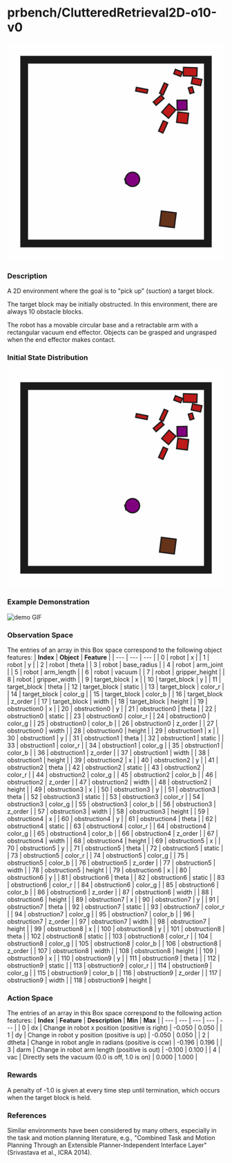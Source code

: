# prbench/ClutteredRetrieval2D-o10-v0
![random action GIF](assets/random_action_gifs/ClutteredRetrieval2D-o10.gif)

### Description
A 2D environment where the goal is to "pick up" (suction) a target block.

The target block may be initially obstructed. In this environment, there are always 10 obstacle blocks.

The robot has a movable circular base and a retractable arm with a rectangular vacuum end effector. Objects can be grasped and ungrasped when the end effector makes contact.

### Initial State Distribution
![initial state GIF](assets/initial_state_gifs/ClutteredRetrieval2D-o10.gif)

### Example Demonstration
![demo GIF](assets/demo_gifs/ClutteredRetrieval2D-o10/ClutteredRetrieval2D-o10_1758719841.gif)

### Observation Space
The entries of an array in this Box space correspond to the following object features:
| **Index** | **Object** | **Feature** |
| --- | --- | --- |
| 0 | robot | x |
| 1 | robot | y |
| 2 | robot | theta |
| 3 | robot | base_radius |
| 4 | robot | arm_joint |
| 5 | robot | arm_length |
| 6 | robot | vacuum |
| 7 | robot | gripper_height |
| 8 | robot | gripper_width |
| 9 | target_block | x |
| 10 | target_block | y |
| 11 | target_block | theta |
| 12 | target_block | static |
| 13 | target_block | color_r |
| 14 | target_block | color_g |
| 15 | target_block | color_b |
| 16 | target_block | z_order |
| 17 | target_block | width |
| 18 | target_block | height |
| 19 | obstruction0 | x |
| 20 | obstruction0 | y |
| 21 | obstruction0 | theta |
| 22 | obstruction0 | static |
| 23 | obstruction0 | color_r |
| 24 | obstruction0 | color_g |
| 25 | obstruction0 | color_b |
| 26 | obstruction0 | z_order |
| 27 | obstruction0 | width |
| 28 | obstruction0 | height |
| 29 | obstruction1 | x |
| 30 | obstruction1 | y |
| 31 | obstruction1 | theta |
| 32 | obstruction1 | static |
| 33 | obstruction1 | color_r |
| 34 | obstruction1 | color_g |
| 35 | obstruction1 | color_b |
| 36 | obstruction1 | z_order |
| 37 | obstruction1 | width |
| 38 | obstruction1 | height |
| 39 | obstruction2 | x |
| 40 | obstruction2 | y |
| 41 | obstruction2 | theta |
| 42 | obstruction2 | static |
| 43 | obstruction2 | color_r |
| 44 | obstruction2 | color_g |
| 45 | obstruction2 | color_b |
| 46 | obstruction2 | z_order |
| 47 | obstruction2 | width |
| 48 | obstruction2 | height |
| 49 | obstruction3 | x |
| 50 | obstruction3 | y |
| 51 | obstruction3 | theta |
| 52 | obstruction3 | static |
| 53 | obstruction3 | color_r |
| 54 | obstruction3 | color_g |
| 55 | obstruction3 | color_b |
| 56 | obstruction3 | z_order |
| 57 | obstruction3 | width |
| 58 | obstruction3 | height |
| 59 | obstruction4 | x |
| 60 | obstruction4 | y |
| 61 | obstruction4 | theta |
| 62 | obstruction4 | static |
| 63 | obstruction4 | color_r |
| 64 | obstruction4 | color_g |
| 65 | obstruction4 | color_b |
| 66 | obstruction4 | z_order |
| 67 | obstruction4 | width |
| 68 | obstruction4 | height |
| 69 | obstruction5 | x |
| 70 | obstruction5 | y |
| 71 | obstruction5 | theta |
| 72 | obstruction5 | static |
| 73 | obstruction5 | color_r |
| 74 | obstruction5 | color_g |
| 75 | obstruction5 | color_b |
| 76 | obstruction5 | z_order |
| 77 | obstruction5 | width |
| 78 | obstruction5 | height |
| 79 | obstruction6 | x |
| 80 | obstruction6 | y |
| 81 | obstruction6 | theta |
| 82 | obstruction6 | static |
| 83 | obstruction6 | color_r |
| 84 | obstruction6 | color_g |
| 85 | obstruction6 | color_b |
| 86 | obstruction6 | z_order |
| 87 | obstruction6 | width |
| 88 | obstruction6 | height |
| 89 | obstruction7 | x |
| 90 | obstruction7 | y |
| 91 | obstruction7 | theta |
| 92 | obstruction7 | static |
| 93 | obstruction7 | color_r |
| 94 | obstruction7 | color_g |
| 95 | obstruction7 | color_b |
| 96 | obstruction7 | z_order |
| 97 | obstruction7 | width |
| 98 | obstruction7 | height |
| 99 | obstruction8 | x |
| 100 | obstruction8 | y |
| 101 | obstruction8 | theta |
| 102 | obstruction8 | static |
| 103 | obstruction8 | color_r |
| 104 | obstruction8 | color_g |
| 105 | obstruction8 | color_b |
| 106 | obstruction8 | z_order |
| 107 | obstruction8 | width |
| 108 | obstruction8 | height |
| 109 | obstruction9 | x |
| 110 | obstruction9 | y |
| 111 | obstruction9 | theta |
| 112 | obstruction9 | static |
| 113 | obstruction9 | color_r |
| 114 | obstruction9 | color_g |
| 115 | obstruction9 | color_b |
| 116 | obstruction9 | z_order |
| 117 | obstruction9 | width |
| 118 | obstruction9 | height |


### Action Space
The entries of an array in this Box space correspond to the following action features:
| **Index** | **Feature** | **Description** | **Min** | **Max** |
| --- | --- | --- | --- | --- |
| 0 | dx | Change in robot x position (positive is right) | -0.050 | 0.050 |
| 1 | dy | Change in robot y position (positive is up) | -0.050 | 0.050 |
| 2 | dtheta | Change in robot angle in radians (positive is ccw) | -0.196 | 0.196 |
| 3 | darm | Change in robot arm length (positive is out) | -0.100 | 0.100 |
| 4 | vac | Directly sets the vacuum (0.0 is off, 1.0 is on) | 0.000 | 1.000 |


### Rewards
A penalty of -1.0 is given at every time step until termination, which occurs when the target block is held.


### References
Similar environments have been considered by many others, especially in the task and motion planning literature, e.g., "Combined Task and Motion Planning Through an Extensible Planner-Independent Interface Layer" (Srivastava et al., ICRA 2014).
